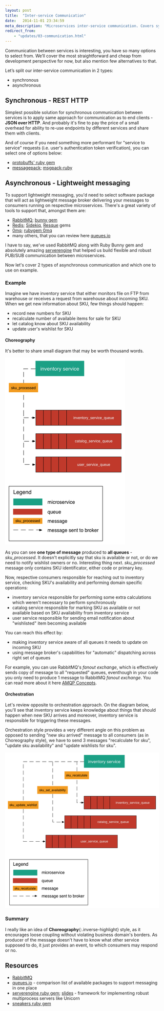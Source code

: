 ```yaml
---
layout: post
title:  "Inter-service Communication"
date:   2014-11-01 23:34:59
meta_description: "Microservices inter-service communication. Covers sync and async styles of communication using HTTP + REST and lightweight messaging respectively"
redirect_from:
    - "updates/03-communication.html"
---
```


Communication between services is interesting, you have so many options to select from. We’ll cover the most straightforward and cheap from development perspective for now, but also mention few alternatives to that.

Let’s split our inter-service communication in 2 types:

- synchronous
- asynchronous

## Synchronous - REST HTTP

Simplest possible solution for synchronous communication between services is to apply same approach for communication as to end clients - 
**JSON over HTTP**. And probably it's fine to pay the price of a small overhead for ability to re-use endpoints by different services and share them with clients.

And of course if you need something more performant for "service to service" requests (i.e. user's authentication token verification), you can select one of options below:

- [protobuffs' ruby gem](https://github.com/localshred/protobuf)
- [messagepack](http://msgpack.org/); [msgpack-ruby](https://github.com/msgpack/msgpack-ruby)

## Asynchronous - Lightweight messaging

To support lightweight messaging, you'd need to select software package that will act as lightweight message broker delivering your messages to consumers running on respective microservices. There's a great variety of tools to support that, amongst them are:

- [RabbitMQ](http://www.rabbitmq.com); [bunny gem](http://rubybunny.info)
- [Redis](http://redis.io/); [Sidekiq](https://github.com/mperham/sidekiq), [Resque](http://resquework.org) gems
- [0mq](http://zeromq.org); [rubygem 0mq](https://github.com/jemc/0mq)
- many others, that you can review here [queues.io](http://queues.io)

I have to say, we've used RabbitMQ along with Ruby Bunny gem and absolutely amazing [serverengine](https://github.com/fluent/serverengine) that helped us build flexible and robust PUB/SUB communication between microservices.

Now let's cover 2 types of asynchronous communication and which one to use on example. 

### Example
Imagine we have inventory service that either monitors file on FTP from warehouse or receives a request from warehouse about incoming SKU. When we get new information about SKU, few things should happen:

- record new numbers for SKU
- recalculate number of available items for sale for SKU
- let catalog know about SKU availability
- update user's wishlist for SKU

#### Choreography

It's better to share small diagram that may be worth thousand words.

![service choreogrpahy](/images/communication/choreography.png)

As you can see **one type of message** produced to **all queues** - *sku_processed*. It doesn't explicitly say that sku is available or not, or do we need to notify wishlist owners or no. Interesting thing next. *sku_processed* message only contains SKU identificator, either code or primary key. 

Now, respective consumers responsible for reaching out to inventory service, checking SKU's availability and performing domain specific operations:

- inventory service responsible for performing some extra calculations which weren't necessary to perform synchronously
- catalog service responsible for marking SKU as available or not available based on SKU availability from inventory service
- user service responsible for sending email notification about "wishlisted" item becoming available

You can reach this effect by:

- making inventory service aware of all queues it needs to update on incoming SKU
- using message broker's capabilities for "automatic" dispatching across right set of queues

For example, you can use RabbitMQ's *fanout exchange*, which is effectively sends copy of message to all "requested" queues, eventhough in your code you only need to produce 1 message to RabbitMQ *fanout exchange*. You can read more about it here [AMQP Concepts](https://www.rabbitmq.com/tutorials/amqp-concepts.html).

#### Orchestration

Let's review opposite to orchestration approach. On the diagram below, you'll see that inventory service keeps knowledge about things that should happen when new SKU arrives and moreover, inventory service is responsible for triggering these messages. 

Orchestration style provides a very different angle on this problem as opposed to sending "new sku arrived" message to all consumers (as in Choreography style), we have to send 3 messages "recalculate for sku", "update sku availability" and "update wishlists for sku". 

![service orchestration](/images/communication/orchestration.png)


### Summary
I really like an idea of **Choreography**{:.inverse-highlight} style, as it encourages loose coupling without violating business domain's borders. As producer of the message doesn't have to know what other service supposed to do, it just provides an event, to which consumers may respond or no.

## Resources

- [RabbitMQ](https://www.rabbitmq.com/)
- [queues.io](http://queues.io) - comparison list of available packages to support messaging in one place
- [serverengine ruby gem](https://github.com/fluent/serverengine); [slides](http://www.slideshare.net/treasure-data/rubykaigi-2014-serverengine) - framework for implementing robust multiprocess servers like Unicorn
- [sneakers ruby gem](http://jondot.github.io/sneakers/)

